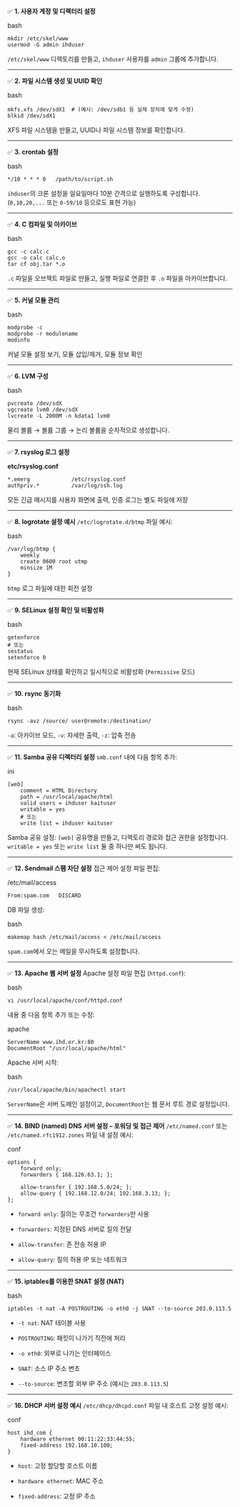 

✅ **1. 사용자 계정 및 디렉터리 설정**

bash

```
mkdir /etc/skel/www
usermod -G admin ihduser
```

`/etc/skel/www` 디렉토리를 만들고, `ihduser` 사용자를 `admin` 그룹에 추가합니다.


---

✅ **2. 파일 시스템 생성 및 UUID 확인**

bash

```
mkfs.xfs /dev/sdX1  # (예시: /dev/sdb1 등 실제 장치에 맞게 수정)
blkid /dev/sdX1
```

XFS 파일 시스템을 만들고, UUID나 파일 시스템 정보를 확인합니다.


---

✅ **3. crontab 설정**

bash

```
*/10 * * * 0   /path/to/script.sh
```

`ihduser`의 크론 설정을 일요일마다 10분 간격으로 실행하도록 구성합니다. (`0,10,20,...` 또는 `0-59/10` 등으로도 표현 가능)


---

✅ **4. C 컴파일 및 아카이브**

bash

```
gcc -c calc.c
gcc -o calc calc.o
tar cf obj.tar *.o
```

`.c` 파일을 오브젝트 파일로 만들고, 실행 파일로 연결한 후 `.o` 파일을 아카이브합니다.


---

✅ **5. 커널 모듈 관리**

bash

```
modprobe -c
modprobe -r modulename
modinfo
```

커널 모듈 설정 보기, 모듈 삽입/제거, 모듈 정보 확인


---

✅ **6. LVM 구성**

bash

```
pvcreate /dev/sdX
vgcreate lvm0 /dev/sdX
lvcreate -L 2000M -n kdata1 lvm0
```

물리 볼륨 → 볼륨 그룹 → 논리 볼륨을 순차적으로 생성합니다.


---

✅ **7. rsyslog 로그 설정**

**etc/rsyslog.conf**

```
*.emerg             /etc/rsyslog.conf
authpriv.*          /var/log/ssh.log
```

모든 긴급 메시지를 사용자 화면에 출력, 인증 로그는 별도 파일에 저장


---

✅ **8. logrotate 설정 예시** `/etc/logrotate.d/btmp` 파일 예시:

bash

```
/var/log/btmp {
    weekly
    create 0600 root utmp
    minsize 1M
}
```

`btmp` 로그 파일에 대한 회전 설정


---

✅ **9. SELinux 설정 확인 및 비활성화**

bash

```
getenforce
# 또는
sestatus
setenforce 0
```

현재 SELinux 상태를 확인하고 일시적으로 비활성화 (`Permissive` 모드)


---

✅ **10. rsync 동기화**

bash

```
rsync -avz /source/ user@remote:/destination/
```

`-a`: 아카이브 모드, `-v`: 자세한 출력, `-z`: 압축 전송


---

✅ **11. Samba 공유 디렉터리 설정** `smb.conf` 내에 다음 항목 추가:

ini

```
[web]
    comment = HTML Directory
    path = /usr/local/apache/html
    valid users = ihduser kaituser
    writable = yes
    # 또는
    write list = ihduser kaituser
```

Samba 공유 설정: `[web]` 공유명을 만들고, 디렉토리 경로와 접근 권한을 설정합니다. `writable = yes` 또는 `write list` 둘 중 하나만 써도 됩니다.


---

✅ **12. Sendmail 스팸 차단 설정** 접근 제어 설정 파일 편집:

/etc/mail/access
```
From:spam.com   DISCARD
```

DB 파일 생성:

bash
```
makemap hash /etc/mail/access < /etc/mail/access
```

`spam.com`에서 오는 메일을 무시하도록 설정합니다.


---

✅ **13. Apache 웹 서버 설정** Apache 설정 파일 편집 (`httpd.conf`):

bash

```
vi /usr/local/apache/conf/httpd.conf
```

내용 중 다음 항목 추가 또는 수정:

apache

```
ServerName www.ihd.or.kr:80
DocumentRoot "/usr/local/apache/html"
```

Apache 서버 시작:

bash

```
/usr/local/apache/bin/apachectl start
```

`ServerName`은 서버 도메인 설정이고, `DocumentRoot`는 웹 문서 루트 경로 설정입니다.


---

✅ **14. BIND (named) DNS 서버 설정  – 포워딩 및 접근 제어** `/etc/named.conf` 또는 `/etc/named.rfc1912.zones` 파일 내 설정 예시:

conf

```
options {
    forward only;
    forwarders { 168.126.63.1; };

    allow-transfer { 192.168.5.0/24; };
    allow-query { 192.168.12.0/24; 192.168.3.13; };
};
```

- `forward only`: 질의는 무조건 `forwarders`만 사용
    
- `forwarders`: 지정된 DNS 서버로 질의 전달
    
- `allow-transfer`: 존 전송 허용 IP
    
- `allow-query`: 질의 허용 IP 또는 네트워크


---

✅ **15. iptables를 이용한 SNAT 설정 (NAT)**

bash

```
iptables -t nat -A POSTROUTING -o eth0 -j SNAT --to-source 203.0.113.5
```

- `-t nat`: NAT 테이블 사용
    
- `POSTROUTING`: 패킷이 나가기 직전에 처리
    
- `-o eth0`: 외부로 나가는 인터페이스
    
- `SNAT`: 소스 IP 주소 변조
    
- `--to-source`: 변조할 외부 IP 주소 (예시는 `203.0.113.5`)


---

✅ **16. DHCP 서버 설정 예시** `/etc/dhcp/dhcpd.conf` 파일 내 호스트 고정 설정 예시:

conf

```
host ihd_com {
    hardware ethernet 00:11:22:33:44:55;
    fixed-address 192.168.10.100;
}
```

- `host`: 고정 할당할 호스트 이름
    
- `hardware ethernet`: MAC 주소
    
- `fixed-address`: 고정 IP 주소